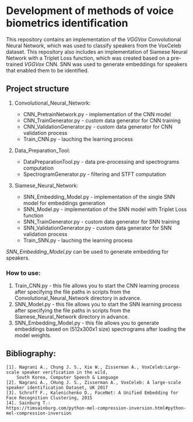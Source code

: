 # Development of methods of voice biometrics identification
This repository contains an implementation of the *VGGVox* Convolutional Neural Network, which was used to classify speakers from the VoxCeleb dataset. 
This repository also includes an implementation of Siamese Neural Network with a Triplet Loss function, which was created based on a pre-trained *VGGVox* CNN. 
SNN was used to generate embeddings for speakers that enabled them to be identified.

## Project structure
1. Convolutional_Neural_Network:
   - CNN_PretrainNetwork.py - implementation of the CNN model
   - CNN_TrainGenerator.py - custom data generator for CNN training
   - CNN_ValidationGenerator.py - custom data generator for CNN validation process
   - Train_CNN.py - lauching the learning process

2. Data_Preparation_Tool:
   - DataPreparationTool.py - data pre-processing and spectrograms computation
   - SpectrogramGenerator.py - filtering and STFT computation

3. Siamese_Neural_Network:
   - SNN_Embedding_Model.py - implementation of the single SNN model for embeddings generation
   - SNN_Model.py - implementation of the SNN model with Triplet Loss function
   - SNN_TrainGenerator.py - custom data generator for SNN training
   - SNN_ValidationGenerator.py - custom data generator for SNN validation process
   - Train_SNN.py - lauching the learning process


*SNN_Embedding_Model.py* can be used to generate embedding for speakers.

### How to use:     
1. Train_CNN.py - this file allows you to start the CNN learning process after specifying the file paths in scripts from the Convolutional_Neural_Network directory in advance.     
2. SNN_Model.py - this file allows you to start the SNN learning process after specifying the file paths in scripts from the Siamese_Neural_Network directory in advance.     
3. SNN_Embedding_Model.py - this file allows you to generate embeddings based on (512x300x1 size) spectrograms after loading the model weights.

## Bibliography:
    [1]. Nagrani A., Chung J. S., Xie W., Zisserman A., VoxCeleb:Large-scale speaker verification in the wild,
        South Korea, Computer Speech & Language
    [2]. Nagrani A., CHung J. S., Zisserman A., VoxCeleb: A large-scale speaker identification Dataset, UK 2017
    [3]. Schroff F., Kalenichenko D., FaceNet: A Unified Embedding for Face Recognition Clustering, 2015
    [4]. Sainburg T.:
    https://timsainburg.com/python-mel-compression-inversion.html#python-mel-compression-inversion
